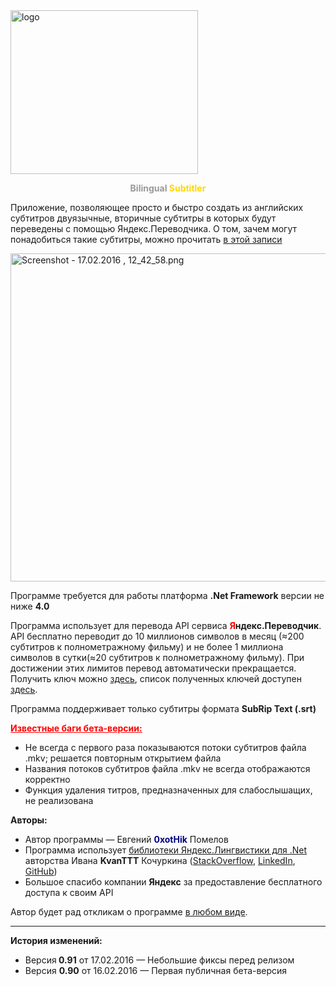 <img class=" size-medium wp-image-1366 alignleft" src="https://0xothik.files.wordpress.com/2016/02/logo.jpg?w=300" alt="logo" width="300" height="262" />

<p style="text-align: center;"><strong><span style="color: #999999;">Bilingual</span> <span style="color: #ffd700;">Subtitler</span></strong></p>
Приложение, позволяющее просто и быстро создать из английских субтитров двуязычные, вторичные субтитры в которых будут переведены с помощью Яндекс.Переводчика.
О том, зачем могут понадобиться такие субтитры, можно прочитать <a href="https://0xothik.wordpress.com/2016/02/16/about-bilingual-subtitler/">в этой записи</a>

<p style="text-align: left;"><a href="https://0xothik.files.wordpress.com/2016/02/screenshot-17-02-2016-12_42_58.png"><img class="alignnone size-full wp-image-1370" src="https://0xothik.files.wordpress.com/2016/02/screenshot-17-02-2016-12_42_58.png" alt="Screenshot - 17.02.2016 , 12_42_58.png" width="575" height="525" /></a></p>

Программе требуется для работы платформа <strong>.Net Framework</strong> версии не ниже <strong>4.0</strong>

Программа использует для перевода API сервиса <strong><span style="color: #ff0000;">Я</span>ндекс.Переводчик</strong>. API бесплатно переводит до 10 миллионов символов в месяц (≈200 субтитров к полнометражному фильму) и не более 1 миллиона символов в сутки(≈20 субтитров к полнометражному фильму).
При достижении этих лимитов перевод автоматически прекращается.
Получить ключ можно <a href="https://tech.yandex.ru/keys/get/?service=trnsl">здесь</a>, список полученных ключей доступен <a href="https://tech.yandex.ru/keys/">здесь</a>.

Программа поддерживает только субтитры формата <strong>SubRip Text (.srt)</strong>
<p style="text-align: left;"><span style="text-decoration: underline;"><strong><span style="color: #ff0000; text-decoration: underline;">Известные баги бета-версии:</span></strong></span></p>

<ul>
	<li style="text-align: left;">Не всегда с первого раза показываются потоки субтитров файла .mkv; решается повторным открытием файла</li>
	<li style="text-align: left;">Названия потоков субтитров файла .mkv не всегда отображаются корректно</li>
	<li style="text-align: left;">Функция удаления титров, предназначенных для слабослышащих, не реализована</li>
</ul>
<strong>Авторы:</strong>
<ul>
	<li>Автор программы — Евгений <span style="color: #000080;"><strong>0xotHik</strong> </span>Помелов</li>
	<li>Программа использует <a href="https://habrahabr.ru/post/204372/">библиотеки Яндекс.Лингвистики для .Net</a> авторства Ивана <strong>KvanTTT</strong> Кочуркина (<a href="http://stackoverflow.com/users/1046374/kvanttt">StackOverflow</a>, <a href="https://ru.linkedin.com/in/kvanttt/en">LinkedIn</a>, <a href="http://github.com/KvanTTT/">GitHub</a>)</li>
	<li>Большое спасибо компании <strong>Яндекс</strong> за предоставление бесплатного доступа к своим API</li>
</ul>
Автор будет рад откликам о программе <a href="https://0xothik.wordpress.com/about/">в любом виде</a>.

<hr />

<strong>История изменений:</strong>
<ul>
	<li>Версия<strong> 0.91</strong> от 17.02.2016 — Небольшие фиксы перед релизом</li>
	<li>Версия <strong>0.90</strong> от 16.02.2016 — Первая публичная бета-версия</li>
</ul>
